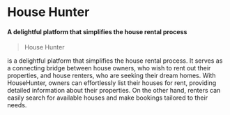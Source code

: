 # House Hunter

#### A delightful platform that simplifies the house rental process

<p>
<blockquote>House Hunter</blockquote> is a delightful platform that simplifies the house rental process. It serves as
a connecting bridge between house owners, who wish to rent out their properties, and
house renters, who are seeking their dream homes. With HouseHunter, owners can
effortlessly list their houses for rent, providing detailed information about their properties.
On the other hand, renters can easily search for available houses and make bookings
tailored to their needs. 
</p>
